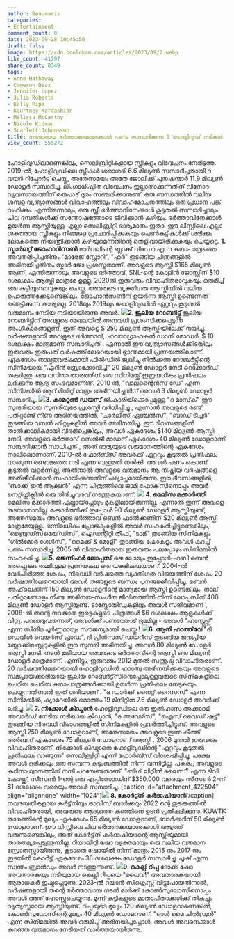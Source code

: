 ```yaml
---
author: Beaumaris
categories:
- Entertainment
comment_count: 0
date: 2023-09-28 10:45:50
draft: false
image: https://cdn.boolokam.com/articles/2023/09/2.webp
like_count: 41297
share_count: 8349
tags:
- Anne Hathaway
- Cameron Diaz
- Jennifer Lopez
- Julia Roberts
- Kelly Ripa
- Kourtney Kardashian
- Melissa McCarthy
- Nicole Kidman
- Scarlett Johansson
title: നടന്മാരായ ഭർത്താക്കന്മാരേക്കാൾ പണം സമ്പാദിക്കുന്ന 9 ഹോളിവുഡ് നടികൾ
view_count: 555272
---
```


ഹോളിവുഡിലാണെങ്കിലും, സെലിബ്രിറ്റികളായ സ്ത്രീകളും വിവേചനം നേരിടുന്നു. 2019-ൽ, ഹോളിവുഡിലെ സ്ത്രീകൾ ശരാശരി 6.6 മില്യൺ സമ്പാദിച്ചതായി ദ വയർ റിപ്പോർട്ട് ചെയ്തു, അതേസമയം അതേ ജോലിക്ക് പുരുഷന്മാർ 11.9 മില്യൺ ഡോളർ സമ്പാദിച്ചു. ലിംഗാധിഷ്ഠിത വിവേചനം ഇല്ലാതാക്കുന്നതിന് വിനോദ വ്യവസായത്തിന് ഒരുപാട് ദൂരം സഞ്ചരിക്കാനുണ്ട്. ഒരു ബന്ധത്തിൽ വലിയ ശമ്പള വ്യത്യാസങ്ങൾ വിവാഹത്തിലും വിവാഹമോചനത്തിലും ഒരു പ്രധാന പങ്ക് വഹിക്കും. എന്നിരുന്നാലും, ഒരു സ്ത്രീ ഭർത്താവിനേക്കാൾ കൂടുതൽ സമ്പാദിച്ചാലും ചില ദമ്പതികൾക്ക് സന്തോഷത്തോടെ ജീവിക്കാൻ കഴിയും. ഭർത്താവിനേക്കാൾ ഉയർന്ന ആസ്തിയുള്ള എല്ലാ സെലിബ്രിറ്റി ഭാര്യമാരും ഇതാ. ഈ ലിസ്റ്റിലെ എല്ലാ ശക്തരായ സ്ത്രീകളും നിങ്ങളെ പ്രചോദിപ്പിക്കുകയും പെൺകുട്ടികൾക്ക് ശരിക്കും ലോകത്തെ നിയന്ത്രിക്കാൻ കഴിയുമെന്നതിന്റെ തെളിവായിരിക്കുകയും ചെയ്യട്ടെ. **1\. സ്കാർലറ്റ് ജോഹാൻസൺ** മാർവലിന്റെ ബ്ലാക്ക് വിഡോ എന്ന കഥാപാത്രത്തെ അവതരിപ്പിച്ചതിനും "മാരേജ് സ്റ്റോറി", "ഹർ" തുടങ്ങിയ ചിത്രങ്ങളിൽ അഭിനയിച്ചതിനും സ്കാർ ജോ പ്രശസ്തനാണ്. അവളുടെ ആസ്തി $165 മില്യൺ ആണ്, എന്നിരുന്നാലും അവളുടെ ഭർത്താവ്, SNL-ന്റെ കോളിൻ ജോസ്റ്റിന് $10 ദശലക്ഷം ആസ്തി മാത്രമേ ഉള്ളൂ. 2020ൽ ഇരുവരും വിവാഹിതരാവുകയും ഒരുമിച്ച് ഒരു കുട്ടിയുണ്ടാവുകയും ചെയ്തു. അവരുടെ വ്യക്തിഗത ആസ്തിയിൽ വലിയ പൊരുത്തക്കേടുണ്ടെങ്കിലും, ജോഹാൻസണിന് ഉയർന്ന ആസ്തി ഉണ്ടെന്നത് ഞെട്ടിക്കുന്ന കാര്യമല്ല. 2018ലും 2019ലും ഹോളിവുഡിൽ ഏറ്റവും കൂടുതൽ വരുമാനം നേടിയ നടിയായിരുന്നു അവർ. **![](https://cdn.boolokam.com/articles/2023/09/2.webp)2\. ജൂലിയ റോബർട്ട്സ്** ജൂലിയ റോബർട്ട്സിന് അവളുടെ മേഖലയിൽ അനവധി പ്രശംസിക്കപ്പെടുന്ന അംഗീകാരങ്ങളുണ്ട്, ഇത് അവളെ $ 250 മില്യൺ ആസ്തിയിലേക്ക് നയിച്ചു. വർഷങ്ങളായി അവളുടെ ഭർത്താവ്, ഛായാഗ്രാഹകൻ ഡാനി മോഡർ, $ 10 ദശലക്ഷം മാത്രമാണ് സമ്പാദിച്ചത് . എന്നാൽ ഈ വ്യത്യാസങ്ങൾക്കിടയിലും ഇരുവരും ഇരുപത് വർഷത്തിലേറെയായി ഭ്രാന്തമായി പ്രണയത്തിലാണ്. ഏകദേശം നാല്പതുവര്ഷമായി ഫീൽഡിൽ ജ്വലിച്ചു നിൽക്കുന്ന റോബർട്ട്സിന്റെ സിനിമയായ "എറിൻ ബ്രോക്കോവിച്ച്" 20 മില്യൺ ഡോളർ നേടി റെക്കോർഡ് തകർത്തു. ഒരു വനിതാ താരത്തിന് ഒരു സിനിമയ്ക്ക് ഇത്രയധികം പ്രതിഫലം ലഭിക്കുന്ന ആദ്യ സംഭവമാണിത്. 2010 ൽ, "വാലന്റൈൻസ് ഡേ" എന്ന സിനിമയിൽ ആറ് മിനിറ്റ് മാത്രം അഭിനയിച്ചതിന് അവൾ 3 മില്യൺ ഡോളർ സമ്പാദിച്ചു. **![](https://cdn.boolokam.com/articles/2023/09/3.jpg)3\. കാമറൂൺ ഡയസ്** ജിംകാരിയ്‌ക്കൊപ്പമുള്ള "ദ മാസ്‌ക്" ഈ സുന്ദരിയായ സുന്ദരിയുടെ പ്രശസ്തി വർധിപ്പിച്ചു , എന്നാൽ അവളുടെ രണ്ട് പതിറ്റാണ്ട് നീണ്ട അഭിനയത്തിൽ, "ചാർലീസ് ഏഞ്ചൽസ്", "ബാഡ് ടീച്ചർ" തുടങ്ങിയ വമ്പൻ ഹിറ്റുകളിൽ അവർ അഭിനയിച്ചു. ഈ ദിവസങ്ങളിൽ താൽക്കാലികമായി വിരമിച്ചെങ്കിലും, അവൾ ഏകദേശം $140 മില്യൺ ആസ്തി നേടി. അവളുടെ ഭർത്താവ് ബെൻജി മാഡന് ഏകദേശം 40 മില്യൺ ഡോളറാണ് സമ്പാദിക്കാൻ സാധിച്ചത് , അത് ഭാര്യയുടെ വരുമാനത്തിന്റെ ഏകദേശം നാലിലൊന്നാണ്. 2010-ൽ ഫോർബ്സ് അവർക്ക് ഏറ്റവും കൂടുതൽ പ്രതിഫലം വാങ്ങുന്ന രണ്ടാമത്തെ നടി എന്ന ബഹുമതി നൽകി. അവൾ പണം കൊണ്ട് കൂടുതൽ വളർന്നില്ല, അതിനാൽ അവളുടെ വരുമാനം ആ നിഷ്ക്രിയ വർഷങ്ങളെ അതിജീവിക്കാൻ സഹായിക്കുന്നതിന് പര്യാപ്തമായിരുന്നു. ഈ ദിവസങ്ങളിൽ, "ബാക്ക് ഇൻ ആക്ഷൻ" എന്ന ചിത്രത്തിലെ ജാമി ഫോക്‌സിനൊപ്പം അവർ നെറ്റ്ഫ്ലിക്സിൽ ഒരു തിരിച്ചുവരവ് നടത്തുകയാണ്. **![](https://cdn.boolokam.com/articles/2023/09/3344.webp) 4\. മെലിസ മക്കാർത്തി** മെലിസ മക്കാർത്തി എല്ലായ്‌പ്പോഴും മുകളിലായിരുന്നില്ല, എന്നാൽ ഇന്ന് അവളെ തടയാനാവില്ല. മക്കാർത്തിക്ക് ഇപ്പോൾ 90 മില്യൺ ഡോളർ ആസ്തിയുണ്ട്, അതേസമയം അവളുടെ ഭർത്താവ് ബെൻ ഫാൽക്കണിന് $20 മില്യൺ ആസ്തി മാത്രമേയുള്ളൂ. ഒന്നിലധികം പ്രോജക്ടുകളിൽ അവർ സഹകരിച്ചിട്ടുണ്ടെങ്കിലും, "ബ്രൈഡ്‌സ്‌മെയ്‌ഡ്‌സ്", ഐഡന്റിറ്റി തീഫ്, "ടാമി" തുടങ്ങിയ സിനിമകളും "ഗിൽമോർ ഗേൾസ്", "മൈക്ക് & മോളി" തുടങ്ങിയ ഷോകളും അവൾ കുറച്ച് പണം സമ്പാദിച്ചു. 2005 ൽ വിവാഹിതരായ ഇരുവരും പലപ്പോഴും സിനിമയിൽ സഹകരിച്ചു. **![](https://cdn.boolokam.com/articles/2023/09/1d.webp)5\. ജെന്നിഫർ ലോപ്പസ്** ജെ.ലോയും ഇപ്പോൾ-ഹബി ബെൻ അഫ്ലെക്കും തമ്മിലുള്ള പ്രണയകഥ ഒരു യക്ഷിക്കഥയാണ്. 2004-ൽ വേർപിരിഞ്ഞ ശേഷം, നിരവധി വർഷത്തെ വ്യക്തിഗത വിജയത്തിന് ശേഷം 20 വർഷത്തിലേറെയായി അവർ തങ്ങളുടെ ബന്ധം പുനരുജ്ജീവിപ്പിച്ചു. ബെൻ അഫ്‌ലെക്കിന് 150 മില്യൺ ഡോളറിന്റെ മാന്യമായ ആസ്തി ഉണ്ടെങ്കിലും, നാല് പതിറ്റാണ്ടോളം നീണ്ട അഭിനയ-സംഗീത ജീവിതത്തിൽ നിന്ന് ലോപ്പസിന് 400 മില്യൺ ഡോളർ ആസ്തിയുണ്ട്. ടാബ്ലോയിഡുകളിലും അവൾ സജീവമാണ് , 2008-ൽ തന്റെ നവജാത ഇരട്ടകളുടെ ചിത്രങ്ങൾ $6 ദശലക്ഷം ആളുകൾക്ക് വിറ്റു. പറഞ്ഞുവരുന്നത്, അവൾക്ക് പണത്തോട് ഭ്രമമില്ല - അവൾ "ഹസ്റ്റ്ലേഴ്സ്" എന്ന സിനിമ പൂർണ്ണമായും സൗജന്യമായി ചെയ്തു ! **![](https://cdn.boolokam.com/articles/2023/09/dadq.webp)6\. ആനി ഹാത്ത്‌വേ** "ദി ഡെവിൾ വെയർസ് പ്രാഡ", ദി പ്രിൻസസ് ഡയറീസ് തുടങ്ങിയ ജനപ്രിയ ബ്ലോക്ക്ബസ്റ്ററുകളിൽ ഈ സുന്ദരി അഭിനയിച്ചു. അവൾ 80 മില്യൺ ഡോളർ ആസ്തി നേടി. നടൻ കൂടിയായ അവരുടെ ഭർത്താവിന്റെ ആസ്തി ഒരു മില്യൺ ഡോളർ മാത്രമാണ്. എന്നിട്ടും, ഇരുവരും 2012 മുതൽ സന്തുഷ്ട വിവാഹിതരാണ്. 20 വർഷത്തിലേറെയായി ഹോളിവുഡിൽ ഹാത്വേ അഭിനയിക്കുകയും അവളുടെ സമപ്രായക്കാരിയായ ജൂലിയ റോബർട്ട്‌സിനെപ്പോലുള്ളവരുടെ സിനിമകളിലെ ചെറിയ ചെറിയ കഥാപാത്രങ്ങൾക്കായി ഉയർന്ന പ്രതിഫലം നേടുകയും ചെയ്യുന്നതിനാൽ ഇത് ശരിയാണ് . "ദ ഡാർക്ക് നൈറ്റ് റൈസസ്" എന്ന സിനിമയിൽ, ക്യാമറയിൽ മൊത്തം 19 മിനിറ്റിനു 7.6 മില്യൺ ഡോളർ അവർക്ക് ലഭിച്ചു. ![](https://cdn.boolokam.com/articles/2023/09/qddddd-1-2.jpg) **7\. നിക്കോൾ കിഡ്മാൻ** ഹോളിവുഡിലെ ഒരു ഇതിഹാസ അക്കാദമി അവാർഡ് നേടിയ നടിയായ കിഡ്മാൻ, "ദ അവേഴ്‌സ്", "ഐസ് വൈഡ് ഷട്ട്" തുടങ്ങിയ നിരവധി വിഭാഗങ്ങളിൽ സിനിമകളിൽ പ്രവർത്തിച്ചിട്ടുണ്ട്. അവളുടെ ആസ്തി 250 മില്യൺ ഡോളറാണ്, അതേസമയം അവളുടെ ഇണ കീത്ത് അർബന് ഏകദേശം 75 മില്യൺ ഡോളറാണ് ആസ്തി . 2006 മുതൽ ഇരുവരും വിവാഹിതരാണ്. നിക്കോൾ കിഡ്മാനെ ഹോളിവുഡിന്റെ "ഏറ്റവും കൂടുതൽ പ്രതിഫലം വാങ്ങുന്ന" സെലിബ്രിറ്റി എന്ന് ഫോർബ്സ് വിശേഷിപ്പിച്ചു, പക്ഷേ അവൾ ഒരിക്കലും ഒരു സമ്പന്ന കുടുംബത്തിൽ നിന്ന് വന്നിട്ടില്ല, പകരം, അവളുടെ കഠിനാധ്വാനത്തിന് നന്ദി പറയേണ്ടതാണ്. "ബിഗ് ലിറ്റിൽ ലൈസ്" എന്ന ടിവി ഷോയ്ക്ക്, സീസൺ 1-ന്റെ ഒരു എപ്പിസോഡിന് $350,000 വരെയും സീസൺ 2-ന് $1 ദശലക്ഷം വരെയും അവൾ സമ്പാദിച്ചു. [caption id="attachment_422504" align="alignnone" width="1024"]![](https://cdn.boolokam.com/articles/2023/09/fwfwgg3.jpg) **8\. കോർട്ട്നി കർദാഷിയാൻ**[/caption] നവദമ്പതികളായ കർട്ട്‌നിയും ട്രാവിസ് ബാർക്കറും 2022 ന്റെ തുടക്കത്തിൽ വിവാഹിതരായി, അവരുടെ ആദ്യത്തെ കുഞ്ഞിനെ ഉടൻ പ്രതീക്ഷിക്കുന്നു. KUWTK താരത്തിന്റെ മൂല്യം ഏകദേശം 65 മില്യൺ ഡോളറാണ്, ബാർക്കറിന് 50 മില്യൺ ഡോളറാണ്. ഈ ലിസ്റ്റിലെ ചില ഭർത്താക്കന്മാരേക്കാൾ അടുത്ത് വരുന്നുണ്ടെങ്കിലും, അത് കോർട്ട്‌നി കർദാഷിയാന്റെ ആസ്തിയുമായി താരതമ്യപ്പെടുത്തുന്നില്ല. റിയാലിറ്റി ഷോ വ്യക്തമായും ഒരു വലിയ വരുമാന സ്രോതസ്സായിരുന്നു, കൂടാതെ ഷോയിൽ നിന്ന് മാത്രം 2015 നും 2017 നും ഇടയിൽ കോർട്ട് ഏകദേശം 38 ദശലക്ഷം ഡോളർ സമ്പാദിച്ചു. പൂഷ് എന്ന സ്വന്തം ബ്രാൻഡും അവർ നടത്തുന്നുണ്ട്. **![](https://cdn.boolokam.com/articles/2023/09/23.webp)9\. കെല്ലി റിപ്പ** ടോക്ക് ഷോ അവതാരകയും നടിയുമായ കെല്ലി റിപ്പയെ “ലൈവ്!” അവതാരകയായി ആരാധകർ ഇഷ്ടപ്പെടുന്നു. 2023-ൽ റയാൻ സീക്രെസ്റ്റ് വിട്ടുപോയതിനാൽ, വർഷങ്ങളായി തന്റെ ഭർത്താവായ നടൻ മാർക്ക് കോൺസുലോസിനൊപ്പം അവൾ അത് ഹോസ്റ്റുചെയ്യുന്നു. മൂന്ന് കുട്ടികളുടെ മാതാപിതാക്കൾക്ക് തികച്ചും വ്യത്യസ്തമായ ആസ്തിയുണ്ട്. റിപ്പയുടെ മൂല്യം 120 മില്യൺ ഡോളറാണെങ്കിൽ, കോൺസുലോസിന്റെ മൂല്യം 40 മില്യൺ ഡോളറാണ്. "ഓൾ മൈ ചിൽഡ്രൻ" എന്ന സിനിമയിൽ അവർ ഒരുമിച്ച് അഭിനയിച്ചപ്പോൾ, അവൾ അവനെക്കാൾ കുറഞ്ഞ വരുമാനം നേടിയത് വാർത്തയായിരുന്നു.